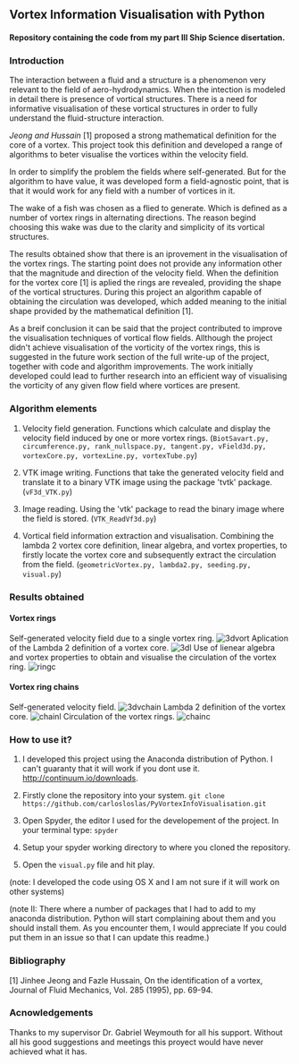 ## Vortex Information Visualisation with Python
#### Repository containing the code from my part III Ship Science disertation.

### Introduction
The interaction between a fluid and a structure is a phenomenon very relevant to the field of aero-hydrodynamics. When the intection is modeled in detail there is presence of vortical structures. There is a need for informative visualisation of these vortical structures in order to fully understand the fluid-structure interaction.

*Jeong and Hussain* [1] proposed a strong mathematical definition for the core of a vortex. This project took this definition and developed a range of algorithms to beter visualise the vortices within the velocity field.

In order to simplify the problem the fields where self-generated. But for the algorithm to have value, it was developed form a field-agnostic point, that is that it would work for any field with a number of vortices in it. 

The wake of a fish was chosen as a flied to generate. Which is defined as a number of vortex rings in alternating directions. The reason begind choosing this wake was due to the clarity and simplicity of its vortical structures.

The results obtained show that there is an iprovement in the visualisation of the vortex rings. The starting point does not provide any information other that the magnitude and direction of the velocity field. When the definition for the vortex core [1] is aplied the rings are revealed, providing the shape of the vortical structures. During this project an algorithm capable of obtaining the circulation was developed, which added meaning to the initial shape provided by the mathematical definition [1].

As a breif conclusion it can be said that the project contributed to improve the visualisation techniques of vortical flow fields. Allthough the project didn't achieve visualisation of the vorticity of the vortex rings, this is suggested in the future work section of the full write-up of the project, together with code and algorithm improvements. The work initially developed could lead to further research into an efficient way of visualising the vorticity of any given flow field where vortices are present.

### Algorithm elements
1. Velocity field generation. Functions which calculate and display the velocity field induced by one or more vortex rings. (`BiotSavart.py, circumference.py, rank_nullspace.py, tangent.py, vField3d.py, vortexCore.py, vortexLine.py, vortexTube.py`)

2. VTK image writing. Functions that take the generated velocity field and translate it to a binary VTK image using the package 'tvtk' package. (`vF3d_VTK.py`)

3. Image reading. Using the 'vtk' package to read the binary image where the field is stored. (`VTK_ReadVf3d.py`)

4. Vortical field information extraction and visualisation. Combining the lambda 2 vortex core definition, linear algebra, and vortex properties, to firstly locate the vortex core and subsequently extract the circulation from the field. (`geometricVortex.py, lambda2.py, seeding.py, visual.py`)

### Results obtained

#### Vortex rings
Self-generated velocity field due to a single vortex ring.
![3dvort](https://cloud.githubusercontent.com/assets/10100481/9084759/9c821fe0-3b6e-11e5-98d6-9aec0611dea5.png)
Aplication of the Lambda 2 definition of a vortex core.
![3dl](https://cloud.githubusercontent.com/assets/10100481/9084764/a2ab814a-3b6e-11e5-87b7-494747a63923.png)
Use of lienear algebra and vortex properties to obtain and visualise the circulation of the vortex ring.
![ringc](https://cloud.githubusercontent.com/assets/10100481/9084767/a8001de0-3b6e-11e5-9ac7-c9a1c68610ac.png)

#### Vortex ring chains
Self-generated velocity field.
![3dvchain](https://cloud.githubusercontent.com/assets/10100481/9027607/cf689992-3953-11e5-8f24-4a60161b2c20.png)
Lambda 2 definition of the vortex core.
![chainl](https://cloud.githubusercontent.com/assets/10100481/9027612/01a8de30-3954-11e5-92a0-efbd0d02b373.png)
Circulation of the vortex rings.
![chainc](https://cloud.githubusercontent.com/assets/10100481/9027614/0b578936-3954-11e5-9b86-479a22d94fb7.png)

### How to use it?

1. I developed this project using the Anaconda distribution of Python. I can't guaranty that it will work if you dont use it. http://continuum.io/downloads.
2. Firstly clone the repository into your system. 
`git clone https://github.com/carlosloslas/PyVortexInfoVisualisation.git`

3. Open Spyder, the editor I used for the developement of the project. In your terminal type: 
`spyder`
4. Setup your spyder working directory to where you cloned the repository.
5. Open the ``` visual.py ``` file and hit play.

(note: I developed the code using OS X and I am not sure if it will work on other systems)

(note II: There where a number of packages that I had to add to my anaconda distribution. Python will start complaining about them and you should install them. As you encounter them, I would appreciate If you could put them in an issue so that I can update this readme.)

### Bibliography
[1] Jinhee Jeong and Fazle Hussain, On the identification of a vortex, Journal of Fluid Mechanics, Vol. 285 (1995), pp. 69-94.

### Acnowledgements

Thanks to my supervisor Dr. Gabriel Weymouth for all his support. Without all his good suggestions and meetings this proyect would have never achieved what it has.
